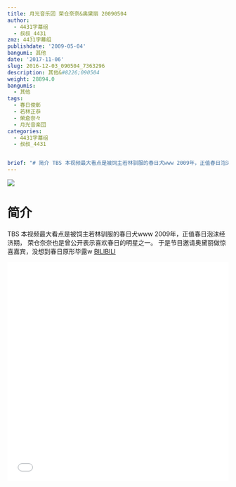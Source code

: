 ```yaml
---
title: 月光音乐团 荣仓奈奈&奥黛丽 20090504
author:
  - 4431字幕组
  - 叔叔_4431
zmz: 4431字幕组
publishdate: '2009-05-04'
bangumi: 其他
date: '2017-11-06'
slug: 2016-12-03_090504_7363296
description: 其他&#8226;090504
weight: 28894.0
bangumis:
  - 其他
tags:
  - 春日俊彰
  - 若林正恭
  - 榮倉奈々
  - 月光音楽団
categories:
  - 4431字幕组
  - 叔叔_4431


brief: "# 简介 TBS 本视频最大看点是被饲主若林驯服的春日犬www 2009年，正值春日泡沫经济期， 荣仓奈奈也是曾公开表示喜欢春日的明星之一。 于是节目邀请奥黛丽做惊喜嘉宾，没想到春日原形毕露w"
---
```

![](https://i.imgur.com/D8Q8eEJ.png)
# 简介  
TBS 本视频最大看点是被饲主若林驯服的春日犬www
2009年，正值春日泡沫经济期，
荣仓奈奈也是曾公开表示喜欢春日的明星之一。
于是节目邀请奥黛丽做惊喜嘉宾，没想到春日原形毕露w
  [BILIBILI](https://www.bilibili.com/video/av7363296/)

  <iframe src="//www.bilibili.com/blackboard/player.html?aid=7363296" width="100%" height="500" frameborder="0" allowfullscreen="allowfullscreen"></iframe>
